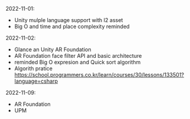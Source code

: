 
2022-11-01:
- Unity mulple language support with I2 asset
- Big O and time and place complexity reminded 

2022-11-02:
- Glance an Unity AR Foundation 
- AR Foundation face filter API and basic architecture
- reminded Big O expresion and Quick sort algorithm  
- Algorith pratice https://school.programmers.co.kr/learn/courses/30/lessons/133501?language=csharp

2022-11-09:

- AR Foundation 
- UPM
